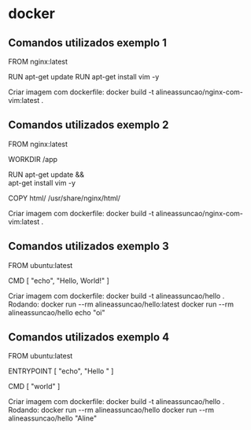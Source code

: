 # docker



## Comandos utilizados exemplo 1

FROM nginx:latest

RUN apt-get update
RUN apt-get install vim -y

Criar imagem com dockerfile: docker build -t alineassuncao/nginx-com-vim:latest . 

## Comandos utilizados exemplo 2

FROM nginx:latest

WORKDIR /app

RUN apt-get update && \
    apt-get install vim -y

COPY html/ /usr/share/nginx/html/

Criar imagem com dockerfile: docker build -t alineassuncao/nginx-com-vim:latest . 

## Comandos utilizados exemplo 3
FROM ubuntu:latest

CMD [ "echo", "Hello, World!" ]

Criar imagem com dockerfile: docker build -t alineassuncao/hello . 
Rodando:
docker run --rm alineassuncao/hello:latest 
docker run --rm alineassuncao/hello echo "oi"


## Comandos utilizados exemplo 4
FROM ubuntu:latest

ENTRYPOINT [ "echo", "Hello " ]

CMD [ "world" ]

Criar imagem com dockerfile: docker build -t alineassuncao/hello . 
Rodando:
docker run --rm alineassuncao/hello
docker run --rm alineassuncao/hello "Aline"